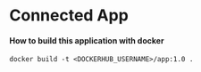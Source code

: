 # Connected App

#### How to build this application with docker
```
docker build -t <DOCKERHUB_USERNAME>/app:1.0 .
```
